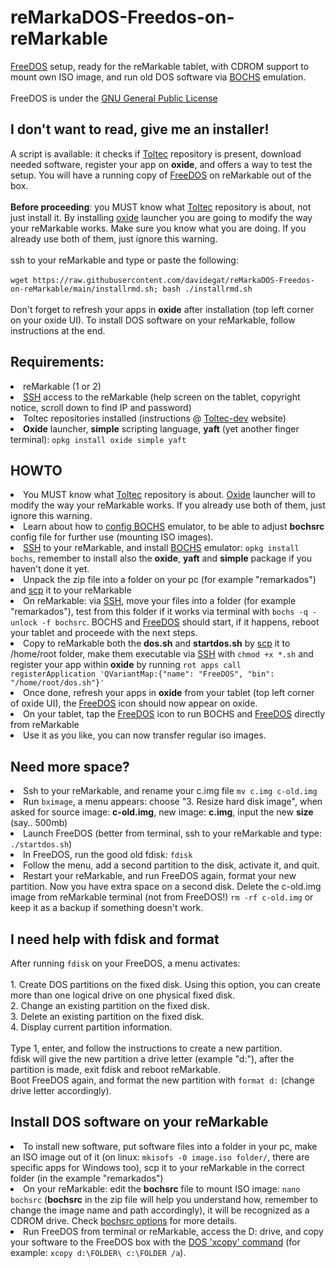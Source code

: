 # reMarkaDOS-Freedos-on-reMarkable
<a href="https://www.freedos.org/">FreeDOS</a> setup, ready for the reMarkable tablet, with CDROM support to mount own ISO image, and run old DOS software via <a href="https://bochs.sourceforge.io/">BOCHS</a> emulation.<br><br>
FreeDOS is under the <a href="https://www.gnu.org/licenses/gpl.html">GNU General Public License</a>

<h2>I don't want to read, give me an installer!</h2>
A script is available: it checks if <a href="https://toltec-dev.org/">Toltec</a> repository is present, download needed software, register your app on <b>oxide</b>, and offers a way to test the setup. You will have a running copy of <a href="https://www.freedos.org/">FreeDOS</a> on reMarkable out of the box.<br><br><b>Before proceeding</b>: you MUST know what <a href="https://toltec-dev.org/">Toltec</a> repository is about, not just install it. By installing <a href="https://github.com/Eeems/oxide">oxide</a> launcher you are going to modify the way your reMarkable works. Make sure you know what you are doing. If you already use both of them, just ignore this warning.<br><br>
ssh to your reMarkable and type or paste the following:<br><br>
<code>wget https://raw.githubusercontent.com/davidegat/reMarkaDOS-Freedos-on-reMarkable/main/installrmd.sh; bash ./installrmd.sh</code><br><br>
Don't forget to refresh your apps in <b>oxide</b> after installation (top left corner on your oxide UI). To install DOS software on your reMarkable, follow instructions at the end.
<h2>Requirements:</h2>
<li>reMarkable (1 or 2)
<li><a href="https://man7.org/linux/man-pages/man1/ssh.1.html">SSH</a> access to the reMarkable (help screen on the tablet, copyright notice, scroll down to find IP and password)
<li>Toltec repositories installed (instructions @ <a href="https://toltec-dev.org/">Toltec-dev</a> website)
<li><b>Oxide</b> launcher, <b>simple</b> scripting language, <b>yaft</b> (yet another finger terminal): <code>opkg install oxide simple yaft</code>
<h2>HOWTO</h2>
<li>You MUST know what <a href="https://toltec-dev.org/">Toltec</a> repository is about. <a href="https://github.com/Eeems/oxide">Oxide</a> launcher will to modify the way your reMarkable works. If you already use both of them, just ignore this warning.
<li>Learn about how to <a href="https://bochs.sourceforge.io/doc/docbook/user/bochsrc.html">config BOCHS</a> emulator, to be able to adjust <b>bochsrc</b> config file for further use (mounting ISO images).
<li><a href="https://man7.org/linux/man-pages/man1/ssh.1.html">SSH</a> to your reMarkable, and install <a href="https://bochs.sourceforge.io/">BOCHS</a> emulator: <code>opkg install bochs</code>, remember to install also the <b>oxide</b>, <b>yaft</b> and <b>simple</b> package if you haven't done it yet.
<li>Unpack the zip file into a folder on your pc (for example "remarkados") and <a href="https://linux.die.net/man/1/scp">scp</a> it to your reMarkable
<li>On reMarkable: via <a href="https://man7.org/linux/man-pages/man1/ssh.1.html">SSH</a>, move your files into a folder (for example "remarkados"), test from this folder if it works via terminal with <code>bochs -q -unlock -f bochsrc</code>. BOCHS and <a href="https://www.freedos.org/">FreeDOS</a> should start, if it happens, reboot your tablet and proceede with the next steps.
<li>Copy to reMarkable both the <b>dos.sh</b> and <b>startdos.sh</b> by <a href="https://linux.die.net/man/1/scp">scp</a> it to /home/root folder, make them executable via <a href="https://man7.org/linux/man-pages/man1/ssh.1.html">SSH</a> with <code>chmod +x *.sh</code> and register your app within <b>oxide</b> by running <code>rot apps call registerApplication 'QVariantMap:{"name": "FreeDOS", "bin": "/home/root/dos.sh"}'</code>
<li>Once done, refresh your apps in <b>oxide</b> from your tablet (top left corner of oxide UI), the <a href="https://www.freedos.org/">FreeDOS</a> icon should now appear on oxide.
<li>On your tablet, tap the <a href="https://www.freedos.org/">FreeDOS</a> icon to run BOCHS and <a href="https://www.freedos.org/">FreeDOS</a> directly from reMarkable
<li>Use it as you like, you can now transfer regular iso images.
 
  <h2>Need more space?</h2>
<li>Ssh to your reMarkable, and rename your c.img file <code>mv c.img c-old.img</code>
<li>Run <code>bximage</code>, a menu appears: choose "3. Resize hard disk image", when asked for source image: <b>c-old.img</b>, new image: <b>c.img</b>, input the new <b>size</b> (say.. 500mb)
<li>Launch FreeDOS (better from terminal, ssh to your reMarkable and type: <code>./startdos.sh</code>)
<li>In FreeDOS, run the good old fdisk: <code>fdisk</code>
<li>Follow the menu, add a second partition to the disk, activate it, and quit.
<li>Restart your reMarkable, and run FreeDOS again, format your new partition. Now you have extra space on a second disk. Delete the c-old.img image from reMarkable terminal (not from FreeDOS!) <code>rm -rf c-old.img</code> or keep it as a backup if something doesn't work.
<h2>I need help with fdisk and format</h2>
After running <code>fdisk</code> on your FreeDOS, a menu activates:<br>
<br>
1. Create DOS partitions on the fixed disk. Using this option, you can create more than one logical drive on one physical fixed disk.<br>
2. Change an existing partition on the fixed disk.<br>
3. Delete an existing partition on the fixed disk.<br>
4. Display current partition information.<br><br>
Type 1, enter, and follow the instructions to create a new partition.<br>fdisk will give the new partition a drive letter (example "d:"), after the partition is made, exit fdisk and reboot reMarkable.<br>Boot FreeDOS again, and format the new partition with <code>format d:</code> (change drive letter accordingly). <h2>Install DOS software on your reMarkable</h2>
<li>To install new software, put software files into a folder in your pc, make an ISO image out of it (on linux: <code>mkisofs -0 image.iso folder/</code>, there are specific apps for Windows too), scp it to your reMarkable in the correct folder (in the example "remarkados")
<li>On your reMarkable: edit the <b>bochsrc</b> file to mount ISO image: <code>nano bochsrc</code> (<b>bochsrc</b> in the zip file will help you understand how, remember to change the image name and path accordingly), it will be recognized as a CDROM drive. Check <a href="https://bochs.sourceforge.io/doc/docbook/user/bochsrc.html">bochsrc options</a> for more details.
<li>Run FreeDOS from terminal or reMarkable, access the D: drive, and copy your software to the FreeDOS box with the <a href="https://home.csulb.edu/~murdock/xcopy.html">DOS 'xcopy' command</a> (for example: <code>xcopy d:\FOLDER\ c:\FOLDER /a</code>).
